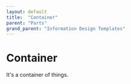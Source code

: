 ```yaml
---
layout: default
title:  "Container"
parent: "Parts"
grand_parent: "Information Design Templates"
---
```


# Container

It's a container of things.
